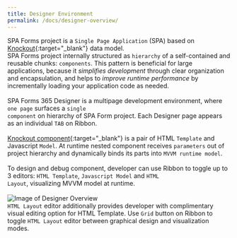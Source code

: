 ```yaml
---
title: Designer Environment
permalink: /docs/designer-overview/
---
```


SPA Forms project is a <code>Single Page Application</code> (SPA) based on [Knockout](http://knockoutjs.com/documentation/introduction.html){:target="_blank"} data model.
<br/> 
SPA Forms project internally structured as <code>hierarchy</code> of a self-contained and reusable chunks: <code>components</code>.
This pattern is beneficial for large applications, because it <i>simplifies development</i> through clear organization and encapsulation, and helps to <i>improve runtime performance</i> by incrementally loading your application code as needed.
<br/>
<br/>
SPA Forms 365 Designer is a multipage development environment, where <code>one page</code> surfaces a <code>single component</code> on hierarchy of SPA Form project. Each Designer page appears as an individual <code>TAB</code> on Ribbon. 
<br>
<br/>
[Knockout component](http://knockoutjs.com/documentation/component-overview.html){:target="_blank"} is a pair of HTML <code>Template</code> and Javascript <code>Model</code>. At runtime nested component receives <code>parameters</code> out of project hierarchy and dynamically binds its parts into <code>MVVM runtime model</code>. 
<br/>
<br/>
To design and debug component, developer can use Ribbon to toggle up to 3 editors: <code>HTML Template</code>, <code>Javascript Model</code> and <code>HTML Layout</code>, visualizing MVVM model at runtime.    
<br/>
![Image of Designer Overview](/img/form-designer3.gif)
<br/>
<code>HTML Layout</code> editor additionally provides developer with complimentary visual editing option for HTML Template. Use <code>Grid</code> button on Ribbon to toggle <code>HTML Layout</code> editor between graphical design and visualization modes. 